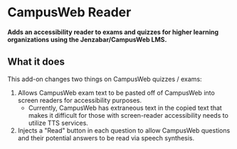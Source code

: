 # CampusWeb Reader
**Adds an accessibility reader to exams and quizzes for higher learning organizations using the Jenzabar/CampusWeb LMS.**

## What it does
This add-on changes two things on CampusWeb quizzes / exams:

1. Allows CampusWeb exam text to be pasted off of CampusWeb into screen readers for accessibility purposes. 
    * Currently, CampusWeb has extraneous text in the copied text that makes it difficult for those with screen-reader accessibility needs to utilize TTS services.
2. Injects a "Read" button in each question to allow CampusWeb questions and their potential answers to be read via speech synthesis.
